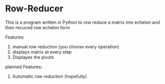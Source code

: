 Row-Reducer
===========

This is a program written in Python to row reduce a matrix into echelon and then recuced row echelon form



Features:
1. manual row reduction (you choose every operation)
2. displays matrix at every step
3. Displayes the pivots

planned Features:
1. Automatic row reduction (hopefully)

